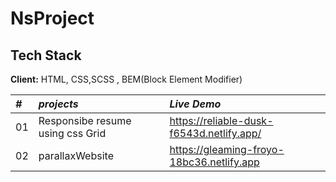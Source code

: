 # NsProject
## Tech Stack

**Client:** HTML, CSS,SCSS , BEM(Block Element Modifier)
<!-- javaScript,React, Redux, TailwindCSS -->
<!-- 
**Server:** Node, Express -->
|*#* | *projects*     | *Live Demo*             |
| :-------- | :------- | :------------------------- |
| 01 | Responsibe resume using css Grid |https://reliable-dusk-f6543d.netlify.app/|
| 02 | parallaxWebsite |https://gleaming-froyo-18bc36.netlify.app|
